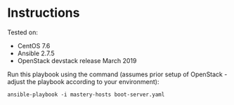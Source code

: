 # Instructions

Tested on:
- CentOS 7.6
- Ansible 2.7.5
- OpenStack devstack release March 2019

Run this playbook using the command (assumes prior setup of OpenStack - adjust the playbook according to your environment):

    ansible-playbook -i mastery-hosts boot-server.yaml
